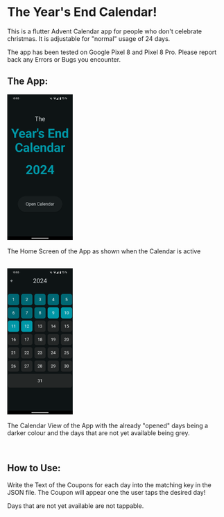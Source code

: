 # The Year's End Calendar!

This is a flutter Advent Calendar app for people who don't celebrate christmas.
It is adjustable for "normal" usage of 24 days. 

The app has been tested on Google Pixel 8 and Pixel 8 Pro.
Please report back any Errors or Bugs you encounter.

## The App:

<div class="row">
  <div class="column">
    <img src="/assets/screenshots/Screen-Home.png" alt="Homescreen" width="30%" height="30%">
    </br>
    <p>The Home Screen of the App as shown when the Calendar is active </p>
    </br>
  </div>
  <div class="column">
    <img src="/assets/screenshots/Screen-Cal.png" alt="Calendar View" width="30%" height="30%">
    </br>
    <p>The Calendar View of the App with the already "opened" days being a darker colour and the days that are not yet available being grey.</p>
    </br>
  </div>
</div>

## How to Use:

Write the Text of the Coupons for each day into the matching key in the JSON file.
The Coupon will appear one the user taps the desired day!

Days that are not yet available are not tappable.
